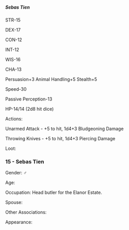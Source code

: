 ##### Sebas Tien

STR-15 

DEX-17 

CON-12 

INT-12 

WIS-16 

CHA-13 

Persuasion+3 Animal Handling+5 Stealth+5 

Speed-30 

Passive Perception-13 

HP-14/14 (2d8 hit dice) 

Actions: 

Unarmed Attack - +5 to hit, 1d4+3 Bludgeoning Damage 

Throwing Knives - +5 to hit, 1d4+3 Piercing Damage 

Loot:

  


### 15 - Sebas Tien

Gender: ♂

Age: 

Occupation: Head butler for the Elanor Estate.

Spouse: 

Other Associations: 

Appearance: